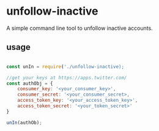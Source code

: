 # unfollow-inactive
A simple command line tool to unfollow inactive accounts.

## usage

```javascript

const unIn = require('./unfollow-inactive);

//get your keys at https://apps.twitter.com/
const authObj = {
    consumer_key: '<your_consumer_key>',
    consumer_secret: '<your_consumer_secret>,
    access_token_key: '<your_access_token_key>',
    access_token_secret: '<your_token_secret>' 
}

unIn(authOb);
```